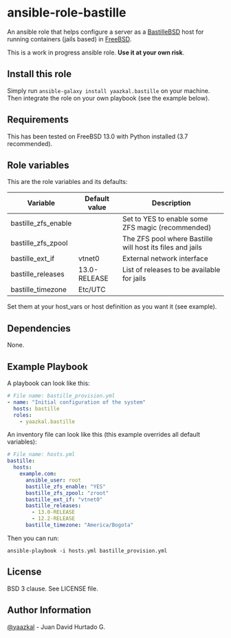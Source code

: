 # ansible-role-bastille

An ansible role that helps configure a server as a [BastilleBSD](https://bastillebsd.org/) host for running containers (jails based) in [FreeBSD](https://www.freebsd.org/).

This is a work in progress ansible role. **Use it at your own risk**.

## Install this role

Simply run `ansible-galaxy install yaazkal.bastille` on your machine. Then integrate the role on your own playbook (see the example below).

## Requirements

This has been tested on FreeBSD 13.0 with Python installed (3.7 recommended).

## Role variables

This are the role variables and its defaults:

| Variable            | Default value | Description                                               |
|---------------------|---------------|-----------------------------------------------------------|
| bastille_zfs_enable |               | Set to YES to enable some ZFS magic (recommended)         |
| bastille_zfs_zpool  |               | The ZFS pool where Bastille will host its files and jails |
| bastille_ext_if     | vtnet0        | External network interface                                |
| bastille_releases   | 13.0-RELEASE  | List of releases to be available for jails                |
| bastille_timezone   | Etc/UTC       |                                                           |


Set them at your host_vars or host definition as you want it (see example).

## Dependencies

None.

## Example Playbook

A playbook can look like this:

```yaml
# File name: bastille_provision.yml
- name: "Initial configuration of the system"
  hosts: bastille
  roles:
    - yaazkal.bastille
```

An inventory file can look like this (this example overrides all default variables):

```yaml
# File name: hosts.yml
bastille:
  hosts:
    example.com:
      ansible_user: root
      bastille_zfs_enable: "YES"
      bastille_zfs_zpool: "zroot"
      bastille_ext_if: "vtnet0"
      bastille_releases:
        - 13.0-RELEASE
        - 12.2-RELEASE
      bastille_timezone: "America/Bogota"
```

Then you can run:

`ansible-playbook -i hosts.yml bastille_provision.yml`

## License

BSD 3 clause. See LICENSE file.

## Author Information

[@yaazkal](https://twitter.com/yaazkal) - Juan David Hurtado G.
